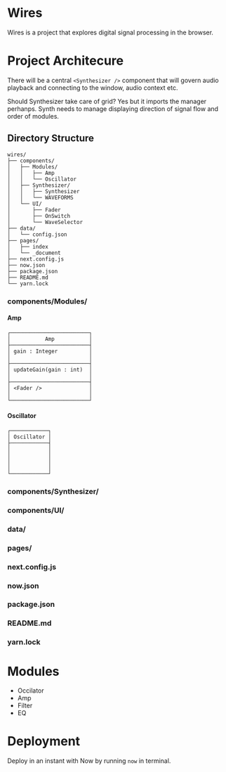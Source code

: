 # Wires
Wires is a project that explores digital signal processing in the browser.


# Project Architecure
There will be a central ```<Synthesizer />``` component that will govern 
audio playback and connecting to the window, audio context etc.

Should Synthesizer take care of grid? Yes but it imports the manager perhanps.
Synth needs to manage displaying direction of signal flow and order of modules.

## Directory Structure
```
wires/
├── components/
│   ├── Modules/
│   │   ├── Amp
│   │   └── Oscillator
│   ├── Synthesizer/
│   │   ├── Synthesizer
│   │   └── WAVEFORMS
│   └── UI/
│       ├── Fader
│       ├── OnSwitch
│       └── WaveSelector
├── data/
│   └── config.json
├── pages/
│   ├── index
│   └── _document
├── next.config.js
├── now.json
├── package.json
├── README.md
└── yarn.lock
```
### components/Modules/
#### Amp
```
┌─────────────────────────┐
│           Amp           │
├─────────────────────────┤
│ gain : Integer          │
│                         │
├─────────────────────────┤
│ updateGain(gain : int)  │
│                         │
├─────────────────────────┤
│ <Fader />               │
│                         │
└─────────────────────────┘
```
#### Oscillator
```
┌────────────┐
│ Oscillator │
├────────────┤
│            │
│            │
│            │
│            │
└────────────┘
```
### components/Synthesizer/
### components/UI/
### data/
### pages/
### next.config.js
### now.json
### package.json
### README.md
### yarn.lock

# Modules
* Occilator
* Amp
* Filter
* EQ

# Deployment
Deploy in an instant with Now by running ```now``` in terminal.

